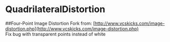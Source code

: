 # QuadrilateralDistortion
##Four-Point Image Distortion
Fork from: [http://www.vcskicks.com/image-distortion.php](http://www.vcskicks.com/image-distortion.php) 
<br/>
Fix bug with transparent points instead of white
